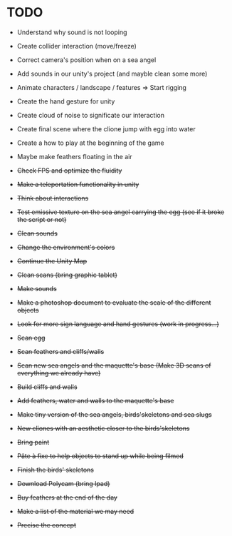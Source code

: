 # TODO

- Understand why sound is not looping
- Create collider interaction (move/freeze)
- Correct camera's position when on a sea angel
- Add sounds in our unity's project (and mayble clean some more)
- Animate characters / landscape / features => Start rigging
- Create the hand gesture for unity
- Create cloud of noise to significate our interaction
- Create final scene where the clione jump with egg into water
- Create a how to play at the beginning of the game
- Maybe make feathers floating in the air

- <del>Check FPS and optimize the fluidity</del>
- <del>Make a teleportation functionality in unity<del>
- <del>Think about interactions</del>
- <del>Test emissive texture on the sea angel carrying the egg (see if it broke the script or not)</del>
- <del>Clean sounds</del>
- <del>Change the environment's colors</del>
- <del>Continue the Unity Map</del>
- <del>Clean scans (bring graphic tablet)</del>
- <del>Make sounds</del>
- <del>Make a photoshop document to evaluate the scale of the different objects</del>
- <del>Look for more sign language and hand gestures (work in progress...)</del>
- <del>Scan egg</del>
- <del> Scan feathers and cliffs/walls</del>
- <del>Scan new sea angels and the maquette's base (Make 3D scans of everything we already have)</del>
- <del>Build cliffs and walls</del>
- <del>Add feathers, water and walls to the maquette's base</del>
- <del>Make tiny version of the sea angels, birds'skeletons and sea slugs</del>
- <del>New cliones with an aesthetic closer to the birds'skeletons</del>
- <del>Bring paint</del>
- <del>Pâte à fixe to help objects to stand up while being filmed</del>
- <del>Finish the birds' skeletons</del>
- <del>Download Polycam (bring Ipad)</del>
- <del>Buy feathers at the end of the day</del>
- <del>Make a list of the material we may need</del>
- <del>Precise the concept</del>
